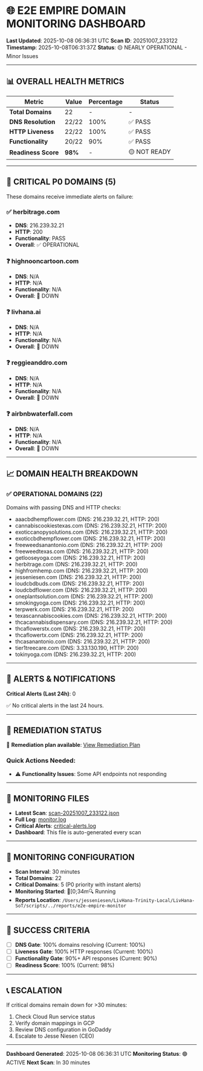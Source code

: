 # 🌐 E2E EMPIRE DOMAIN MONITORING DASHBOARD

**Last Updated**: 2025-10-08 06:36:31 UTC
**Scan ID**: 20251007_233122
**Timestamp**: 2025-10-08T06:31:37Z
**Status**: 🟡 NEARLY OPERATIONAL - Minor Issues

---

## 📊 OVERALL HEALTH METRICS

| Metric | Value | Percentage | Status |
|--------|-------|------------|--------|
| **Total Domains** | 22 | - | - |
| **DNS Resolution** | 22/22 | 100% | ✅ PASS |
| **HTTP Liveness** | 22/22 | 100% | ✅ PASS |
| **Functionality** | 20/22 | 90% | ✅ PASS |
| **Readiness Score** | **98%** | - | 🟡 NOT READY |

---

## 🚨 CRITICAL P0 DOMAINS (5)

These domains receive immediate alerts on failure:

### ✅ **herbitrage.com**
- **DNS**: 216.239.32.21
- **HTTP**: 200
- **Functionality**: PASS
- **Overall**: ✅ OPERATIONAL

### ❓ **highnooncartoon.com**
- **DNS**: N/A
- **HTTP**: N/A
- **Functionality**: N/A
- **Overall**: 🚨 DOWN

### ❓ **livhana.ai**
- **DNS**: N/A
- **HTTP**: N/A
- **Functionality**: N/A
- **Overall**: 🚨 DOWN

### ❓ **reggieanddro.com**
- **DNS**: N/A
- **HTTP**: N/A
- **Functionality**: N/A
- **Overall**: 🚨 DOWN

### ❓ **airbnbwaterfall.com**
- **DNS**: N/A
- **HTTP**: N/A
- **Functionality**: N/A
- **Overall**: 🚨 DOWN

---

## 📈 DOMAIN HEALTH BREAKDOWN

### ✅ OPERATIONAL DOMAINS (22)

Domains with passing DNS and HTTP checks:

- aaacbdhempflower.com (DNS: 216.239.32.21, HTTP: 200)
- cannabiscookiestexas.com (DNS: 216.239.32.21, HTTP: 200)
- exoticcanopysolutions.com (DNS: 216.239.32.21, HTTP: 200)
- exoticcbdhempflower.com (DNS: 216.239.32.21, HTTP: 200)
- freeweedsanantonio.com (DNS: 216.239.32.21, HTTP: 200)
- freeweedtexas.com (DNS: 216.239.32.21, HTTP: 200)
- getlooseyoga.com (DNS: 216.239.32.21, HTTP: 200)
- herbitrage.com (DNS: 216.239.32.21, HTTP: 200)
- highfromhemp.com (DNS: 216.239.32.21, HTTP: 200)
- jesseniesen.com (DNS: 216.239.32.21, HTTP: 200)
- loudcbdbuds.com (DNS: 216.239.32.21, HTTP: 200)
- loudcbdflower.com (DNS: 216.239.32.21, HTTP: 200)
- oneplantsolution.com (DNS: 216.239.32.21, HTTP: 200)
- smokingyoga.com (DNS: 216.239.32.21, HTTP: 200)
- terpwerk.com (DNS: 216.239.32.21, HTTP: 200)
- texascannabiscookies.com (DNS: 216.239.32.21, HTTP: 200)
- thcacannabisdispensary.com (DNS: 216.239.32.21, HTTP: 200)
- thcaflowerstx.com (DNS: 216.239.32.21, HTTP: 200)
- thcaflowertx.com (DNS: 216.239.32.21, HTTP: 200)
- thcasanantonio.com (DNS: 216.239.32.21, HTTP: 200)
- tier1treecare.com (DNS: 3.33.130.190, HTTP: 200)
- tokinyoga.com (DNS: 216.239.32.21, HTTP: 200)

---

## 🔔 ALERTS & NOTIFICATIONS

**Critical Alerts (Last 24h)**: 0

✅ No critical alerts in the last 24 hours.

---

## 🔧 REMEDIATION STATUS

📝 **Remediation plan available**: [View Remediation Plan](scan-20251007_233122-remediation.md)

### Quick Actions Needed:

- ⚠️ **Functionality Issues**: Some API endpoints not responding

---

## 📁 MONITORING FILES

- **Latest Scan**: [scan-20251007_233122.json](/Users/jesseniesen/LivHana-Trinity-Local/LivHana-SoT/scripts/../reports/e2e-empire-monitor/scan-20251007_233122.json)
- **Full Log**: [monitor.log](monitor.log)
- **Critical Alerts**: [critical-alerts.log](critical-alerts.log)
- **Dashboard**: This file is auto-generated every scan

---

## 🔄 MONITORING CONFIGURATION

- **Scan Interval**: 30 minutes
- **Total Domains**: 22
- **Critical Domains**: 5 (P0 priority with instant alerts)
- **Monitoring Started**: [0;34m🔍 Running
- **Reports Location**: `/Users/jesseniesen/LivHana-Trinity-Local/LivHana-SoT/scripts/../reports/e2e-empire-monitor`

---

## 🎯 SUCCESS CRITERIA

- [ ] **DNS Gate**: 100% domains resolving (Current: 100%)
- [ ] **Liveness Gate**: 100% HTTP responses (Current: 100%)
- [ ] **Functionality Gate**: 90%+ API responses (Current: 90%)
- [ ] **Readiness Score**: 100% (Current: 98%)

---

## 📞 ESCALATION

If critical domains remain down for >30 minutes:
1. Check Cloud Run service status
2. Verify domain mappings in GCP
3. Review DNS configuration in GoDaddy
4. Escalate to Jesse Niesen (CEO)

---

**Dashboard Generated**: 2025-10-08 06:36:31 UTC
**Monitoring Status**: 🟢 ACTIVE
**Next Scan**: In 30 minutes

